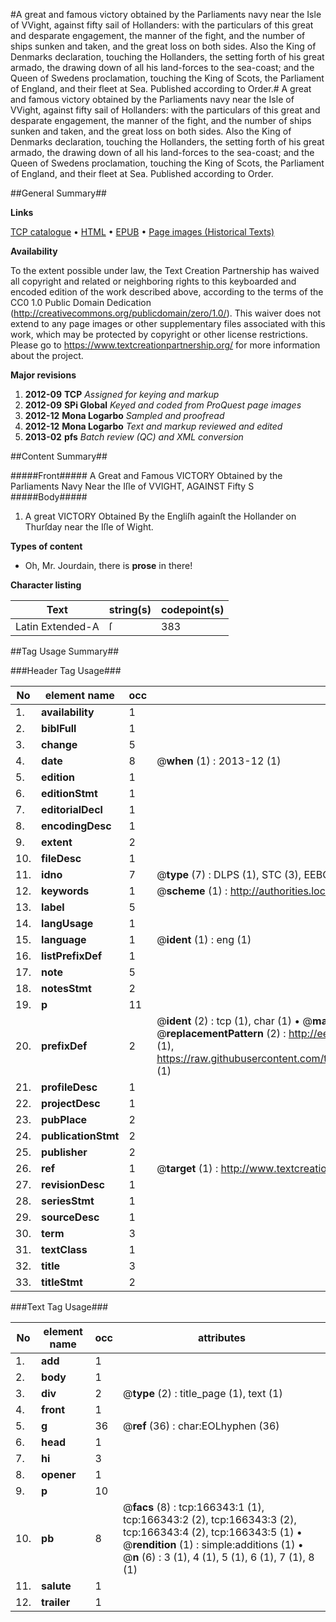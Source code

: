 #A great and famous victory obtained by the Parliaments navy near the Isle of VVight, against fifty sail of Hollanders: with the particulars of this great and desparate engagement, the manner of the fight, and the number of ships sunken and taken, and the great loss on both sides. Also the King of Denmarks declaration, touching the Hollanders, the setting forth of his great armado, the drawing down of all his land-forces to the sea-coast; and the Queen of Swedens proclamation, touching the King of Scots, the Parliament of England, and their fleet at Sea. Published according to Order.#
A great and famous victory obtained by the Parliaments navy near the Isle of VVight, against fifty sail of Hollanders: with the particulars of this great and desparate engagement, the manner of the fight, and the number of ships sunken and taken, and the great loss on both sides. Also the King of Denmarks declaration, touching the Hollanders, the setting forth of his great armado, the drawing down of all his land-forces to the sea-coast; and the Queen of Swedens proclamation, touching the King of Scots, the Parliament of England, and their fleet at Sea. Published according to Order.

##General Summary##

**Links**

[TCP catalogue](http://www.ota.ox.ac.uk/tcp/)  • 
[HTML](http://tei.it.ox.ac.uk/tcp/Texts-HTML/free/A85/A85575.html)  • 
[EPUB](http://tei.it.ox.ac.uk/tcp/Texts-EPUB/free/A85/A85575.epub) • 
[Page images (Historical Texts)](https://historicaltexts.jisc.ac.uk/eebo-99865851e)

**Availability**

To the extent possible under law, the Text Creation Partnership has waived all copyright and related or neighboring rights to this keyboarded and encoded edition of the work described above, according to the terms of the CC0 1.0 Public Domain Dedication (http://creativecommons.org/publicdomain/zero/1.0/). This waiver does not extend to any page images or other supplementary files associated with this work, which may be protected by copyright or other license restrictions. Please go to https://www.textcreationpartnership.org/ for more information about the project.

**Major revisions**

1. __2012-09__ __TCP__ *Assigned for keying and markup*
1. __2012-09__ __SPi Global__ *Keyed and coded from ProQuest page images*
1. __2012-12__ __Mona Logarbo__ *Sampled and proofread*
1. __2012-12__ __Mona Logarbo__ *Text and markup reviewed and edited*
1. __2013-02__ __pfs__ *Batch review (QC) and XML conversion*

##Content Summary##

#####Front#####
A Great and Famous VICTORY Obtained by the Parliaments Navy Near the Iſle of VVIGHT, AGAINST Fifty S
#####Body#####

1. A great VICTORY Obtained By the Engliſh againſt the Hollander on Thurſday near the Iſle of Wight.

**Types of content**

  * Oh, Mr. Jourdain, there is **prose** in there!

**Character listing**


|Text|string(s)|codepoint(s)|
|---|---|---|
|Latin Extended-A|ſ|383|

##Tag Usage Summary##

###Header Tag Usage###

|No|element name|occ|attributes|
|---|---|---|---|
|1.|__availability__|1||
|2.|__biblFull__|1||
|3.|__change__|5||
|4.|__date__|8| @__when__ (1) : 2013-12 (1)|
|5.|__edition__|1||
|6.|__editionStmt__|1||
|7.|__editorialDecl__|1||
|8.|__encodingDesc__|1||
|9.|__extent__|2||
|10.|__fileDesc__|1||
|11.|__idno__|7| @__type__ (7) : DLPS (1), STC (3), EEBO-CITATION (1), PROQUEST (1), VID (1)|
|12.|__keywords__|1| @__scheme__ (1) : http://authorities.loc.gov/ (1)|
|13.|__label__|5||
|14.|__langUsage__|1||
|15.|__language__|1| @__ident__ (1) : eng (1)|
|16.|__listPrefixDef__|1||
|17.|__note__|5||
|18.|__notesStmt__|2||
|19.|__p__|11||
|20.|__prefixDef__|2| @__ident__ (2) : tcp (1), char (1)  •  @__matchPattern__ (2) : ([0-9\-]+):([0-9IVX]+) (1), (.+) (1)  •  @__replacementPattern__ (2) : http://eebo.chadwyck.com/downloadtiff?vid=$1&page=$2 (1), https://raw.githubusercontent.com/textcreationpartnership/Texts/master/tcpchars.xml#$1 (1)|
|21.|__profileDesc__|1||
|22.|__projectDesc__|1||
|23.|__pubPlace__|2||
|24.|__publicationStmt__|2||
|25.|__publisher__|2||
|26.|__ref__|1| @__target__ (1) : http://www.textcreationpartnership.org/docs/. (1)|
|27.|__revisionDesc__|1||
|28.|__seriesStmt__|1||
|29.|__sourceDesc__|1||
|30.|__term__|3||
|31.|__textClass__|1||
|32.|__title__|3||
|33.|__titleStmt__|2||


###Text Tag Usage###

|No|element name|occ|attributes|
|---|---|---|---|
|1.|__add__|1||
|2.|__body__|1||
|3.|__div__|2| @__type__ (2) : title_page (1), text (1)|
|4.|__front__|1||
|5.|__g__|36| @__ref__ (36) : char:EOLhyphen (36)|
|6.|__head__|1||
|7.|__hi__|3||
|8.|__opener__|1||
|9.|__p__|10||
|10.|__pb__|8| @__facs__ (8) : tcp:166343:1 (1), tcp:166343:2 (2), tcp:166343:3 (2), tcp:166343:4 (2), tcp:166343:5 (1)  •  @__rendition__ (1) : simple:additions (1)  •  @__n__ (6) : 3 (1), 4 (1), 5 (1), 6 (1), 7 (1), 8 (1)|
|11.|__salute__|1||
|12.|__trailer__|1||
